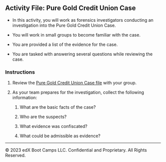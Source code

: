 ## Activity File: Pure Gold Credit Union Case

- In this activity, you will work as forensics investigators conducting an investigation into the Pure Gold Credit Union Case.

- You will work in small groups to become familiar with the case.

- You are provided a list of the evidence for the case.

- You are tasked with answering several questions while reviewing the case.

### Instructions 

1. Review the [Pure Gold Credit Union Case file](https://docs.google.com/document/d/1SawB-4AWmpGasziw8y7DEoPiVzwrXjxAY0EgSIocBKI/edit) with your group.

2. As your team prepares for the investigation, collect the following information:

   1. What are the basic facts of the case?

   2. Who are the suspects?

   3. What evidence was confiscated?

   4. What could be admissible as evidence?

----

&copy; 2023 edX Boot Camps LLC. Confidential and Proprietary.   All Rights Reserved.
